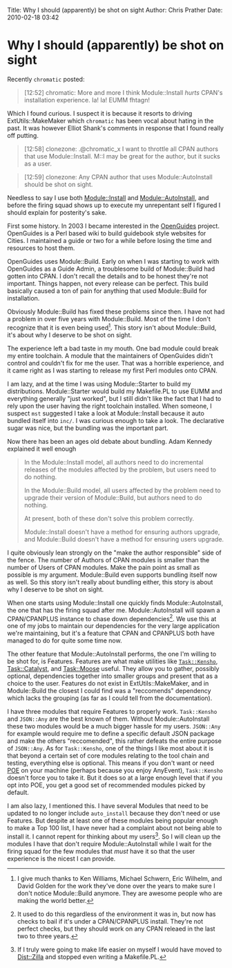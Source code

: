 Title: Why I should (apparently) be shot on sight
Author: Chris Prather
Date: 2010-02-18 03:42

# Why I should (apparently) be shot on sight

Recently `chromatic` posted:

>   [12:52] chromatic: More and more I think Module::Install *hurts* 
>   CPAN's installation experience.  Ia!  Ia! EUMM fhtagn!

Which I found curious. I suspect it is because it resorts to driving ExtUtils::MakeMaker which `chromatic` has been vocal about hating in the past. It was however Elliot Shank's comments in response that I found really off putting.

>   [12:58] clonezone: .@chromatic_x I want to throttle all CPAN authors
>   that use Module::Install. M::I may be great for the author, but it
>   sucks as a user.

>   [12:59] clonezone: Any CPAN author that uses Module::AutoInstall
>   should be shot on sight.

Needless to say I use both [Module::Install][1] and [Module::AutoInstall][2], and before the firing squad shows up to execute my unrepentant self I figured I should explain for posterity's sake.

First some history. In 2003 I became interested in the [OpenGuides](http://openguides.org) project. OpenGuides is a Perl based wiki to build guidebook style websites for Cities. I maintained a guide or two for a while before losing the time and resources to host them.

OpenGuides uses Module::Build. Early on when I was starting to work with OpenGuides as a Guide Admin, a troublesome build of Module::Build had gotten into CPAN. I don't recall the details and to be honest they're not important. Things happen, not every release can be perfect. This build basically caused a ton of pain for anything that used Module::Build for installation. 

Obviously Module::Build has fixed these problems since then. I have not had a problem in over five years with Module::Build. Most of the time I don't recognize that it is even being used[^1]. This story isn't about Module::Build, it's about why I deserve to be shot on sight.

The experience left a bad taste in my mouth. One bad module could break my entire toolchain. A module that the maintainers of OpenGuides didn't control and couldn't fix for me the user. That was a horrible experience, and it came right as I was starting to release my first Perl modules onto CPAN. 

I am lazy, and at the time I was using Module::Starter to build my distributions. Module::Starter would build my Makefile.PL to use EUMM and everything generally "just worked", but I still didn't like the fact that I had to rely upon the user having the right toolchain installed. When someone, I suspect `mst` suggested I take a look at Module::Install because it auto bundled itself into `inc/`. I was curious enough to take a look. The declarative sugar was nice, but the bundling was the important part. 

Now there has been an ages old debate about bundling. Adam Kennedy explained it well enough

>    In the Module::Install model, all authors need to do incremental
>    releases of the modules affected by the problem, but users need to
>    do nothing.
>
>    In the Module::Build model, all users affected by the problem need
>    to upgrade their version of Module::Build, but authors need to do
>    nothing.
>
>    At present, both of these don't solve this problem correctly.
>
>    Module::Install doesn't have a method for ensuring authors upgrade,
>    and Module::Build doesn't have a method for ensuring users upgrade.

I quite obviously lean strongly on the "make the author responsible" side of the fence. The number of Authors of CPAN modules is smaller than the number of Users of CPAN modules. Make the pain point as small as possible is my argument. Module::Build even supports bundling itself now as well. So this story isn't really about bundling either, this story is about why I deserve to be shot on sight.

When one starts using Module::Install one quickly finds Module::AutoInstall, the one that has the firing squad after me. Module::AutoInstall will spawn a CPAN/CPANPLUS instance to chase down dependencies[^2]. We use this at one of my jobs to maintain our dependencies for the very large application we're maintaining, but it's a feature that CPAN and CPANPLUS both have managed to do for quite some time now.

The other feature that Module::AutoInstall performs, the one I'm willing to be shot for, is Features. Features are what make utilities like [`Task::Kensho`][3], [Task::Catalyst][4], and [Task::Moose][5] useful. They allow you to gather, possibly optional, dependencies together into smaller groups and present that as a choice to the user. Features do not exist in ExtUtils::MakeMaker, and in Module::Build the closest I could find was a "reccomends" dependency which lacks the grouping (as far as I could tell from the documentation).

I have three modules that require Features to properly work. `Task::Kensho` and `JSON::Any` are the best known of them. Without Module::AutoInstall these two modules would be a much bigger hassle for my users. `JSON::Any` for example would require me to define a specific default JSON package and make the others "reccomended", this rather defeats the entire purpose of `JSON::Any`. As for `Task::Kensho`, one of the things I like most about it is that beyond a certain set of core modules relating to the tool chain and testing, everything else is optional. This means if you don't want or need [POE](http://search.cpan.org/dist/POE) on your machine (perhaps because you enjoy AnyEvent), `Task::Kensho` doesn't force you to take it. But it does so at a large enough level that if you opt into POE, you get a good set of recommended modules picked by default.

I am also lazy, I mentioned this. I have several Modules that need to be updated to no longer include `auto_install` because they don't need or use Features. But despite at least one of these modules being popular enough to make a Top 100 list, I have never had a complaint about not being able to install it. I cannot repent for thinking about my users[^3]. So I will clean up the modules I have that don't require Module::AutoInstall while I wait for the firing squad for the few modules that *must* have it so that the user experience is the nicest I can provide.

[^1]: I give much thanks to Ken Williams, Michael Schwern, Eric Wilhelm, and David Golden for the work they've done over the years to make sure I don't notice Module::Build anymore. They are awesome people who are making the world better.

[^2]: It used to do this regardless of the environment it was in, but now has checks to bail if it's under a CPAN/CPANPLUS install. They're not perfect checks, but they should work on any CPAN releaed in the last two to three years.

[^3]: If I truly were going to make life easier on myself I would have moved to [Dist::Zilla](http://search.cpan.org/dist/Dist-Zilla) and stopped even writing a Makefile.PL.

[1]: http://search.cpan.org/dist/Module-Install/lib/Module/Install.pm
[2]: http://search.cpan.org/dist/Module-Install/lib/Module/AutoInstall.pm
[3]: http://search.cpan.org/dist/Task-Kensho
[4]: http://search.cpan.org/dist/Task-Catalyst
[5]: http://search.cpan.org/dist/Task-Moose